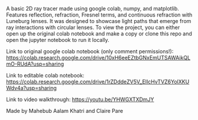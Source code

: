 A basic 2D ray tracer made using google colab, numpy, and matplotlib. Features reflection, refraction, Fresnel terms, and continuous refraction with Luneburg lenses. 
It was designed to showcase light paths that emerge from ray interactions with circular lenses. To view the project, you can either open up the original colab notebook 
and make a copy or clone this repo and open the jupyter notebook to run it locally.

Link to original google colab notebook (only comment permissions!): https://colab.research.google.com/drive/10xH6eeEZtbGNxEmUTSAWAikQLmO-RUdA?usp=sharing

Link to editable colab notebook: https://colab.research.google.com/drive/1rZDddeZV5V_ElIcHvTVZ6YolXKUWdv4a?usp=sharing

Link to video walkthrough: https://youtu.be/YHWGXTXDmJY

Made by Mahebub Aalam Khatri and Claire Pare
